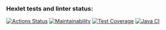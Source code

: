 ### Hexlet tests and linter status:
[![Actions Status](https://github.com/Kudrya33/java-project-78/actions/workflows/hexlet-check.yml/badge.svg)](https://github.com/Kudrya33/java-project-78/actions)
[![Maintainability](https://api.codeclimate.com/v1/badges/baba3095f76894acf6f4/maintainability)](https://codeclimate.com/github/Kudrya33/java-project-78/maintainability)
[![Test Coverage](https://api.codeclimate.com/v1/badges/baba3095f76894acf6f4/test_coverage)](https://codeclimate.com/github/Kudrya33/java-project-78/test_coverage)
[![Java CI](https://github.com/Kudrya33/java-project-78/actions/workflows/main.yml/badge.svg)](https://github.com/Kudrya33/java-project-78/actions/workflows/main.yml)
